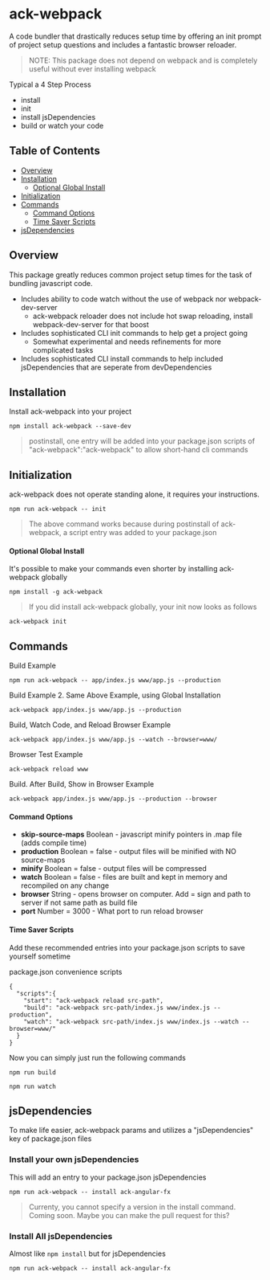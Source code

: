 # ack-webpack
A code bundler that drastically reduces setup time by offering an init prompt of project setup questions and includes a fantastic browser reloader.

> NOTE: This package does not depend on webpack and is completely useful without ever installing webpack

Typical a 4 Step Process
- install
- init
- install jsDependencies
- build or watch your code

## Table of Contents

- [Overview](#overview)
- [Installation](#installation)
  - [Optional Global Install](#optional-global-install)
- [Initialization](#initialization)
- [Commands](#commands)
  - [Command Options](#command-options)
  - [Time Saver Scripts](#time-saver-scripts)
- [jsDependencies](#jsDependencies)

## Overview
This package greatly reduces common project setup times for the task of bundling javascript code.

- Includes ability to code watch without the use of webpack nor webpack-dev-server
  - ack-webpack reloader does not include hot swap reloading, install webpack-dev-server for that boost
- Includes sophisticated CLI init commands to help get a project going
  - Somewhat experimental and needs refinements for more complicated tasks
- Includes sophisticated CLI install commands to help included jsDependencies that are seperate from devDependencies

## Installation
Install ack-webpack into your project

```
npm install ack-webpack --save-dev
```
> postinstall, one entry will be added into your package.json scripts of "ack-webpack":"ack-webpack" to allow short-hand cli commands

## Initialization
ack-webpack does not operate standing alone, it requires your instructions.

```
npm run ack-webpack -- init
```
> The above command works because during postinstall of ack-webpack, a script entry was added to your package.json

#### Optional Global Install
It's possible to make your commands even shorter by installing ack-webpack globally

```
npm install -g ack-webpack
```
> If you did install ack-webpack globally, your init now looks as follows
```
ack-webpack init
```

## Commands

Build Example
```
npm run ack-webpack -- app/index.js www/app.js --production
```

Build Example 2. Same Above Example, using Global Installation
```
ack-webpack app/index.js www/app.js --production
```

Build, Watch Code, and Reload Browser Example
```
ack-webpack app/index.js www/app.js --watch --browser=www/
```

Browser Test Example
```
ack-webpack reload www
```

Build. After Build, Show in Browser Example
```
ack-webpack app/index.js www/app.js --production --browser
```



#### Command Options

- **skip-source-maps** Boolean - javascript minify pointers in .map file (adds compile time)
- **production** Boolean = false - output files will be minified with NO source-maps
- **minify** Boolean = false - output files will be compressed
- **watch** Boolean = false - files are built and kept in memory and recompiled on any change
- **browser** String - opens browser on computer. Add = sign and path to server if not same path as build file
- **port** Number = 3000 - What port to run reload browser

#### Time Saver Scripts
Add these recommended entries into your package.json scripts to save yourself sometime

package.json convenience scripts
```
{
  "scripts":{
    "start": "ack-webpack reload src-path",
    "build": "ack-webpack src-path/index.js www/index.js --production",
    "watch": "ack-webpack src-path/index.js www/index.js --watch --browser=www/"
  }
}
```

Now you can simply just run the following commands
```
npm run build
```
```
npm run watch
```

## jsDependencies
To make life easier, ack-webpack params and utilizes a "jsDependencies" key of package.json files

### Install your own jsDependencies
This will add an entry to your package.json jsDependencies

```
npm run ack-webpack -- install ack-angular-fx
```

> Currenty, you cannot specify a version in the install command. Coming soon. Maybe you can make the pull request for this?

### Install All jsDependencies
Almost like `npm install` but for jsDependencies

```
npm run ack-webpack -- install ack-angular-fx
```
